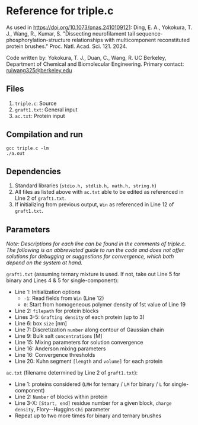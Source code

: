 # Reference for triple.c
As used in https://doi.org/10.1073/pnas.2410109121:
Ding, E. A., Yokokura, T. J., Wang, R., Kumar, S. "Dissecting neurofilament tail sequence-phosphorylation-structure relationships with multicomponent reconstituted protein brushes." Proc. Natl. Acad. Sci. 121. 2024.

Code written by: Yokokura, T. J., Duan, C., Wang, R. UC Berkeley, Department of Chemical and Biomolecular Engineering. Primary contact: ruiwang325@berkeley.edu

## Files
1. `triple.c`: Source
2. `graft1.txt`: General input
3. `ac.txt`: Protein input

## Compilation and run
```
gcc triple.c -lm
./a.out
```

## Dependencies
1. Standard libraries (`stdio.h, stdlib.h, math.h, string.h`)
2. All files as listed above with `ac.txt` able to be edited as referenced in Line 2 of `graft1.txt`.
3. If initializing from previous output, `Win` as referenced in Line 12 of `graft1.txt`.

## Parameters
*Note: Descriptions for each line can be found in the comments of triple.c. The following is an abbreviated guide to run the code and does not offer solutions for debugging or suggestions for convergence, which both depend on the system at hand.* 

`graft1.txt` (assuming ternary mixture is used. If not, take out Line 5 for binary and Lines 4 & 5 for single-component): 
* Line 1: Initialization options
    * `-1`: Read fields from `Win` (Line 12)
    * `0`: Start from homogeneous polymer density of 1st value of Line 19
* Line 2: `filepath` for protein blocks
* Lines 3-5: `Grafting density` of each protein (up to 3)
* Line 6: box `size` [nm]
* Line 7: Discretization `number` along contour of Gaussian chain
* Line 9: Bulk salt `concentrations` [M]
* Line 15: Mixing parameters for solution convergence
* Line 16: Anderson mixing parameters
* Line 16: Convergence thresholds
* Line 20: Kuhn segment `[length` and `volume]` for each protein

`ac.txt` (filename determined by Line 2 of `graft1.txt`): 
* Line 1: proteins considered (`LMH` for ternary / `LM` for binary / `L` for single-component)
* Line 2: `Number` of blocks within protein
* Line 3-X: `[Start, end]` residue number for a given block, `charge density`, Flory--Huggins `Chi` parameter
* Repeat up to two more times for binary and ternary brushes